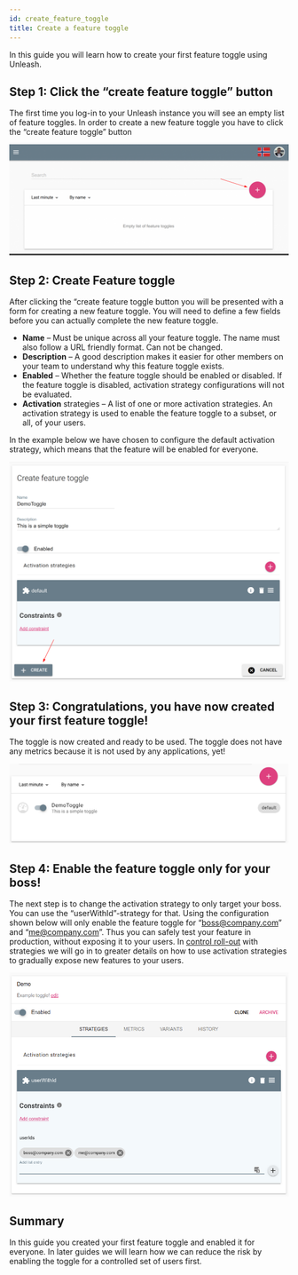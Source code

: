 ```yaml
---
id: create_feature_toggle
title: Create a feature toggle
---
```


In this guide you will learn how to create your first feature toggle using Unleash.

## Step 1: Click the “create feature toggle” button

The first time you log-in to your Unleash instance you will see an empty list of feature toggles. In order to create a new feature toggle you have to click the “create feature toggle” button

![Create a feature toggle](../assets/create_toggle_1.png)

## Step 2: Create Feature toggle

After clicking the “create feature toggle button you will be presented with a form for creating a new feature toggle. You will need to define a few fields before you can actually complete the new feature toggle. 

- **Name** – Must be unique across all your feature toggle. The name must also follow a URL friendly format. Can not be changed. 
- **Description** – A good description makes it easier for other members on your team to understand why this feature toggle exists. 
- **Enabled** – Whether the feature toggle should be enabled or disabled. If the feature toggle is disabled, activation strategy configurations will not be evaluated. 
- **Activation** strategies –  A list of one or more activation strategies. An activation strategy is used to enable the feature toggle to a subset, or all, of your users. 

In the example below we have chosen to configure the default activation strategy, which means that the feature will be enabled for everyone.

![Create a feature toggle](../assets/create_toggle_2.png)

## Step 3: Congratulations, you have now created your first feature toggle!

The toggle is now created and ready to be used. The toggle does not have any metrics because it is not used by any applications, yet!

![Create a feature toggle](../assets/create_toggle_3.png)

## Step 4: Enable the feature toggle only for your boss!

The next step is to change the activation strategy to only target your boss. You can use the “userWithId”-strategy for that. Using the configuration shown below will only enable the feature toggle for “boss@company.com” and “me@company.com”. Thus you can safely test your feature in production, without exposing it to your users. In [control roll-out](./control_rollout) with strategies we will go in to greater details on how to use activation strategies to gradually expose new features to your users. 

![Create a feature toggle](../assets/userWithId.png)

## Summary

In this guide you created your first feature toggle and enabled it for everyone. In later guides we will learn how we can reduce the risk by enabling the toggle for a controlled set of users first. 
